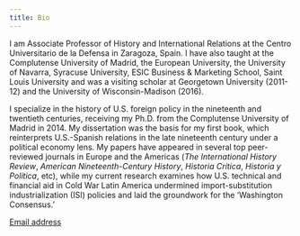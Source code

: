 ```yaml
---
title: Bio
---
```

I am Associate Professor of History and International Relations at the Centro Universitario de la Defensa in Zaragoza, Spain. I have also taught at the Complutense University of Madrid, the European University, the University of Navarra, Syracuse University, ESIC Business & Marketing School, Saint Louis University and was a visiting scholar at Georgetown University (2011-12) and the University of Wisconsin-Madison (2016).

I specialize in the history of U.S. foreign policy in the nineteenth and twentieth centuries, receiving my Ph.D. from the Complutense University of Madrid in 2014. My dissertation was the basis for my first book, which reinterprets U.S.-Spanish relations in the late nineteenth century under a political economy lens. My papers have appeared in several top peer-reviewed journals in Europe and the Americas (_The International History Review_, _American Nineteenth-Century History_, _Historia Crítica_, _Historia y Política_, etc), while my current research examines how U.S. technical and financial aid in Cold War Latin America undermined import-substitution industrialization (ISI) policies and laid the groundwork for the ‘Washington Consensus.’

[Email address](aspadilla@unizar.es)

